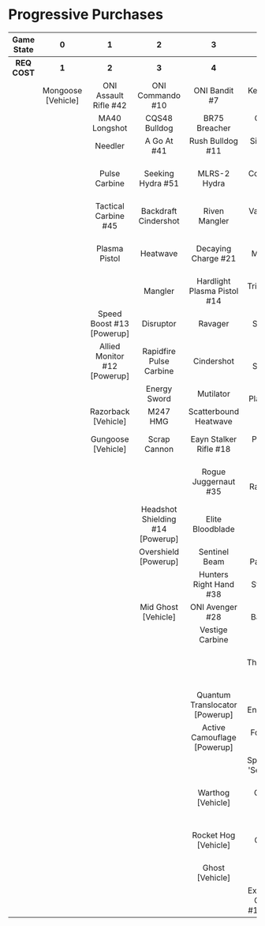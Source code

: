 # Progressive Purchases

| **Game State** |       **0**        |            **1**             |              **2**               |             **3**              |                **4**                 |            **5**             |              **6**              |                            |                              |
| :------------: | :----------------: | :--------------------------: | :------------------------------: | :----------------------------: | :----------------------------------: | :--------------------------: | :-----------------------------: | :------------------------: | :--------------------------: |
|  **REQ COST**  |       **1**        |            **2**             |              **3**               |             **4**              |                **5**                 |            **6**             |              **7**              |           **8**            |            **9**             |
|                | Mongoose [Vehicle] |    ONI Assault Rifle #42     |         ONI Commando #10         |         ONI Bandit #7          |           Key Of Speed #2            |       Striker Sidekick       |        Scions Vision #8         |  Exterminating Frenzy #40  |     Banish Of Balaho #43     |
|                |                    |        MA40 Longshot         |          CQS48 Bulldog           |         BR75 Breacher          |         ONI Battle Rifle #6          |       Impact Commando        |         Headhunter #48          |     Volcanic Oasis #49     |      Scorpion Tail #47       |
|                |                    |           Needler            |           A Go At #41            |        Rush Bulldog #11        |           Siege Bandit #52           |        Pursuit Hydra         |       The Final Token #25       |        Valkyrie #13        |        Gamma Shot #50        |
|                |                    |        Pulse Carbine         |        Seeking Hydra #51         |          MLRS-2 Hydra          |         Convergence Bulldog          |   Cure Of The Haunted #53    |       Rage Of Iratus #20        |      Rushdown Hammer       |                              |
|                |                    |     Tactical Carbine #45     |       Backdraft Cindershot       |         Riven Mangler          |          Valor Of Dinh #12           |       Rain Of War #39        |       Stalker Rifle Ultra       |                            |      Scorpion [Vehicle]      |
|                |                    |        Plasma Pistol         |             Heatwave             |      Decaying Charge #21       |              M41 SPNKr               |         M41 Tracker          |        Doom Of Reach #30        |      Wraith [Vehicle]      | Banishing Wasp #17 [Vehicle] |
|                |                    |                              |             Mangler              |  Hardlight Plasma Pistol #14   |          Tripple Threat #23          |        Fuel Rod SPNKr        |     Sentry Of Writh Kul #34     | Phantom Wasp #16 [Vehicle] |     Dragon #19 [Vehicle]     |
|                |                    |  Speed Boost #13 [Powerup]   |            Disruptor             |            Ravager             |             Shock Rifle              |     Spartan Sandwich #32     |        Diminsher of Hope        |                            |                              |
|                |                    | Allied Monitor #12 [Powerup] |     Rapidfire Pulse Carbine      |           Cindershot           |         Purging Shock Rifle          |       S7 Sniper Rifle        |  Overloaded Pulse Carbine #15   |                            |                              |
|                |                    |                              |           Energy Sword           |           Mutilator            |        Unbound Plasma Pistol         |     Light Of Doisac #46      |                                 |                            |                              |
|                |                    |     Razorback [Vehicle]      |             M247 HMG             |     Scatterbound Heatwave      |           Pinpoint Needler           |      S7 Flexfire Sniper      |         Wasp [Vehicle]          |                            |                              |
|                |                    |      Gungoose [Vehicle]      |           Scrap Cannon           |     Eayn Stalker Rifle #18     |            Pulse Wave #16            |     Arcane Sentinel Beam     |        Banshee [Vehicle]        |                            |                              |
|                |                    |                              |                                  |      Rogue Juggernaut #35      |          Zealot Ravager #19          |     Phantom Assassin #26     | Fusion Rocket Hog #14 [Vehicle] |                            |                              |
|                |                    |                              | Headshot Shielding #14 [Powerup] |        Elite Bloodblade        |           Ravager Rebound            |        Gravity Hammer        |                                 |                            |                              |
|                |                    |                              |       Overshield [Powerup]       |         Sentinel Beam          |         Blinding Payload #22         |      Calcine Disruptor       |                                 |                            |                              |
|                |                    |                              |                                  |     Hunters Right Hand #38     |            Stalker Rifle             |       Scout Skewer #27       |                                 |                            |                              |
|                |                    |                              |       Mid Ghost [Vehicle]        |        ONI Avenger #28         |         Spire Of Barroth #17         |       Volatile Skewer        |                                 |                            |                              |
|                |                    |                              |                                  |        Vestige Carbine         |                Skewer                |          Demon #36           |                                 |                            |                              |
|                |                    |                              |                                  |                                |           Thunderstorm #44           |  Guardian Of Sanghelios #33  |                                 |                            |                              |
|                |                    |                              |                                  | Quantum Translocator [Powerup] |         Duelist Energy Sword         |                              |                                 |                            |                              |
|                |                    |                              |                                  |  Active Camouflage [Powerup]   |            Focus Beam #24            |  Health Steal #11 [Powerup]  |                                 |                            |                              |
|                |                    |                              |                                  |                                |      Spike Of Thav 'Sebarim #37      |                              |                                 |                            |                              |
|                |                    |                              |                                  |       Warthog [Vehicle]        |            ONI Turret #29            |  Mid Banshee #11 [Vehicle]   |                                 |                            |                              |
|                |                    |                              |                                  |      Rocket Hog [Vehicle]      |           The Champion #31           | Plasma Warthog #15 [Vehicle] |                                 |                            |                              |
|                |                    |                              |                                  |        Ghost [Vehicle]         |            Plasma Cannon             |                              |                                 |                            |                              |
|                |                    |                              |                                  |                                | Extermination Gungoose #13 [Vehicle] |                              |                                 |                            |                              |
